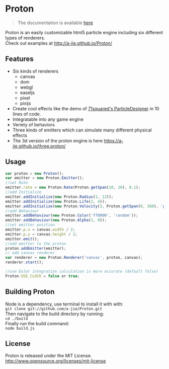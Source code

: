 Proton
======

> The documentation is available [here](https://projects.jpeer.at/proton/)

Proton is an easily customizable html5 particle engine including six different types of renderers. <br>
Check out examples at http://a-jie.github.io/Proton/

## Features
- Six kinds of renderers
  - canvas 
  - dom 
  - webgl 
  - easeljs 
  - pixel
  - pixijs
- Create cool effects like the demo of <a href="http://www.71squared.com/">71squared's ParticleDesigner</a> in 10 lines of code.
- Integratable into any game engine
- Veriety of behaviors
- Three kinds of emitters which can simulate many different physical effects
- The 3d version of the proton engine is here https://a-jie.github.io/three.proton/

## Usage
```javascript
var proton = new Proton();
var emitter = new Proton.Emitter();
//set Rate
emitter.rate = new Proton.Rate(Proton.getSpan(10, 20), 0.1);
//add Initialize
emitter.addInitialize(new Proton.Radius(1, 12));
emitter.addInitialize(new Proton.Life(2, 4));
emitter.addInitialize(new Proton.Velocity(3, Proton.getSpan(0, 360), 'polar'));
//add Behaviour
emitter.addBehaviour(new Proton.Color('ff0000', 'random'));
emitter.addBehaviour(new Proton.Alpha(1, 0));
//set emitter position
emitter.p.x = canvas.width / 2;
emitter.p.y = canvas.height / 2;
emitter.emit();
//add emitter to the proton
proton.addEmitter(emitter);
// add canvas renderer
var renderer = new Proton.Renderer('canvas', proton, canvas);
renderer.start();

//use Euler integration calculation is more accurate (default false)
Proton.USE_CLOCK = false or true;
```

## Building Proton
Node is a dependency, use terminal to install it with with:<br>
`git clone git://github.com/a-jie/Proton.git`<br>
Then navigate to the build directory by running:<br>
`cd ./build`<br>
Finally run the build command:<br>
`node build.js`

## License
Proton is released under the MIT License. http://www.opensource.org/licenses/mit-license
